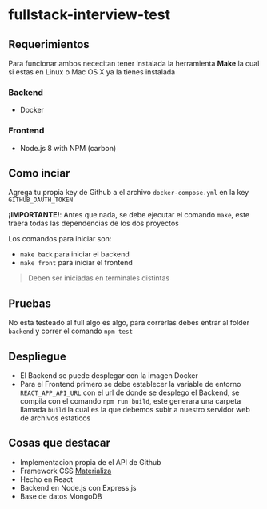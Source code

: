 # fullstack-interview-test

## Requerimientos

Para funcionar ambos nececitan tener instalada la herramienta **Make**
la cual si estas en Linux o Mac OS X ya la tienes instalada

### Backend
- Docker
### Frontend
- Node.js 8 with NPM (carbon)

## Como inciar

Agrega tu propia key de Github a el archivo `docker-compose.yml` en la
key `GITHUB_OAUTH_TOKEN`

**¡IMPORTANTE!**: Antes que nada, se debe ejecutar el comando `make`,
este traera todas las dependencias de los dos proyectos

Los comandos para iniciar son:

- `make back` para iniciar el backend
- `make front` para iniciar el frontend

> Deben ser iniciadas en terminales distintas

## Pruebas

No esta testeado al full algo es algo, para correrlas debes entrar al
folder `backend` y correr el comando `npm test`

## Despliegue

- El Backend se puede desplegar con la imagen Docker
- Para el Frontend primero se debe establecer la variable de entorno
`REACT_APP_API_URL` con el url de donde se desplego el Backend, se
compila con el comando `npm run build`, este generara una carpeta llamada
`build` la cual es la que debemos subir a nuestro servidor web de
archivos estaticos

## Cosas que destacar

- Implementacion propia de el API de Github
- Framework CSS [Materializa](https://materializecss.com/)
- Hecho en React
- Backend en Node.js con Express.js
- Base de datos MongoDB
